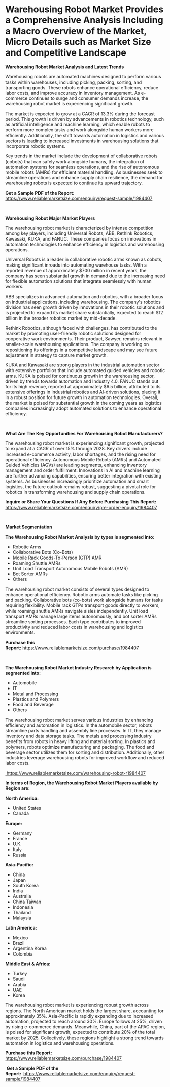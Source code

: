 <p><h1>Warehousing Robot Market Provides a Comprehensive Analysis Including a Macro Overview of the Market, Micro Details such as Market Size and Competitive Landscape</h1></p><p><strong>Warehousing Robot Market Analysis and Latest Trends</strong></p>
<p><p>Warehousing robots are automated machines designed to perform various tasks within warehouses, including picking, packing, sorting, and transporting goods. These robots enhance operational efficiency, reduce labor costs, and improve accuracy in inventory management. As e-commerce continues to surge and consumer demands increase, the warehousing robot market is experiencing significant growth.</p><p>The market is expected to grow at a CAGR of 13.3% during the forecast period. This growth is driven by advancements in robotics technology, such as artificial intelligence and machine learning, which enable robots to perform more complex tasks and work alongside human workers more efficiently. Additionally, the shift towards automation in logistics and various sectors is leading to increased investments in warehousing solutions that incorporate robotic systems.</p><p>Key trends in the market include the development of collaborative robots (cobots) that can safely work alongside humans, the integration of automation systems for seamless operations, and the rise of autonomous mobile robots (AMRs) for efficient material handling. As businesses seek to streamline operations and enhance supply chain resilience, the demand for warehousing robots is expected to continue its upward trajectory.</p></p>
<p><strong>Get a Sample PDF of the Report:&nbsp;</strong> <a href="https://www.reliablemarketsize.com/enquiry/request-sample/1984407?utm_campaign=2475&utm_medium=2&utm_source=Github&utm_content=ia&utm_term=12042025&utm_id=warehousing-robot">https://www.reliablemarketsize.com/enquiry/request-sample/1984407</a></p>
<p>&nbsp;</p>
<p><strong>Warehousing Robot Major Market Players</strong></p>
<p><p>The warehousing robot market is characterized by intense competition among key players, including Universal Robots, ABB, Rethink Robotics, Kawasaki, KUKA, and FANUC. These companies focus on innovations in automation technologies to enhance efficiency in logistics and warehousing operations.</p><p>Universal Robots is a leader in collaborative robotic arms known as cobots, making significant inroads into automating warehouse tasks. With a reported revenue of approximately $700 million in recent years, the company has seen substantial growth in demand due to the increasing need for flexible automation solutions that integrate seamlessly with human workers.</p><p>ABB specializes in advanced automation and robotics, with a broader focus on industrial applications, including warehousing. The company's robotics division has seen growth driven by innovations in their robotic solutions and is projected to expand its market share substantially, expected to reach $12 billion in the broader robotics market by mid-decade.</p><p>Rethink Robotics, although faced with challenges, has contributed to the market by promoting user-friendly robotic solutions designed for cooperative work environments. Their product, Sawyer, remains relevant in smaller-scale warehousing applications. The company is working on repositioning its offerings in a competitive landscape and may see future adjustment in strategy to capture market growth.</p><p>KUKA and Kawasaki are strong players in the industrial automation sector with extensive portfolios that include automated guided vehicles and robotic arms. KUKA is poised for continuous growth in the warehousing sector, driven by trends towards automation and Industry 4.0. FANUC stands out for its high revenue, reported at approximately $6.5 billion, attributed to its extensive offerings in industrial robotics and AI-driven solutions, placing it in a robust position for future growth in automation technologies. Overall, the market is poised for substantial growth in the coming years as logistics companies increasingly adopt automated solutions to enhance operational efficiency.</p></p>
<p>&nbsp;</p>
<p><strong>What Are The Key Opportunities For Warehousing Robot Manufacturers?</strong></p>
<p><p>The warehousing robot market is experiencing significant growth, projected to expand at a CAGR of over 15% through 2028. Key drivers include increased e-commerce activity, labor shortages, and the rising need for operational efficiency. Autonomous Mobile Robots (AMRs) and Automated Guided Vehicles (AGVs) are leading segments, enhancing inventory management and order fulfillment. Innovations in AI and machine learning are further advancing capabilities, ensuring better integration with existing systems. As businesses increasingly prioritize automation and smart logistics, the future outlook remains robust, suggesting a pivotal role for robotics in transforming warehousing and supply chain operations.</p></p>
<p><strong>Inquire or Share Your Questions If Any Before Purchasing This Report:</strong> <a href="https://www.reliablemarketsize.com/enquiry/pre-order-enquiry/1984407?utm_campaign=2475&utm_medium=2&utm_source=Github&utm_content=ia&utm_term=12042025&utm_id=warehousing-robot">https://www.reliablemarketsize.com/enquiry/pre-order-enquiry/1984407</a></p>
<p>&nbsp;</p>
<p><strong>Market Segmentation</strong></p>
<p><strong>The Warehousing Robot Market Analysis by types is segmented into:</strong></p>
<p><ul><li>Robotic Arms</li><li>Collaborative Bots (Co-Bots)</li><li>Mobile Rack Goods-To-Person (GTP) AMR</li><li>Roaming Shuttle AMRs</li><li>Unit Load Transport Autonomous Mobile Robots (AMR)</li><li>Bot Sorter AMRs</li><li>Others</li></ul></p>
<p><p>The warehousing robot market consists of several types designed to enhance operational efficiency. Robotic arms automate tasks like picking and packing. Collaborative bots (co-bots) work alongside humans for tasks requiring flexibility. Mobile rack GTPs transport goods directly to workers, while roaming shuttle AMRs navigate aisles independently. Unit load transport AMRs manage large items autonomously, and bot sorter AMRs streamline sorting processes. Each type contributes to improved productivity and reduced labor costs in warehousing and logistics environments.</p></p>
<p><strong>Purchase this Report:&nbsp;</strong><a href="https://www.reliablemarketsize.com/purchase/1984407?utm_campaign=2475&utm_medium=2&utm_source=Github&utm_content=ia&utm_term=12042025&utm_id=warehousing-robot">https://www.reliablemarketsize.com/purchase/1984407</a></p>
<p>&nbsp;</p>
<p><strong>The Warehousing Robot Market Industry Research by Application is segmented into:</strong></p>
<p><ul><li>Automobile</li><li>IT</li><li>Metal and Processing</li><li>Plastics and Polymers</li><li>Food and Beverage</li><li>Others</li></ul></p>
<p><p>The warehousing robot market serves various industries by enhancing efficiency and automation in logistics. In the automobile sector, robots streamline parts handling and assembly line processes. In IT, they manage inventory and data storage tasks. The metals and processing industry benefits from robots in heavy lifting and material sorting. In plastics and polymers, robots optimize manufacturing and packaging. The food and beverage sector utilizes them for sorting and distribution. Additionally, other industries leverage warehousing robots for improved workflow and reduced labor costs.</p></p>
<p><a href="https://www.reliablemarketsize.com/warehousing-robot-r1984407?utm_campaign=2475&utm_medium=2&utm_source=Github&utm_content=ia&utm_term=12042025&utm_id=warehousing-robot">&nbsp;https://www.reliablemarketsize.com/warehousing-robot-r1984407</a></p>
<p><strong>In terms of Region, the Warehousing Robot Market Players available by Region are:</strong></p>
<p>
    <p> <strong> North America: </strong>
        <ul>
            <li>United States</li>
            <li>Canada</li>
        </ul>
        </p> 
    <p> <strong> Europe: </strong>
        <ul>
            <li>Germany</li>
            <li>France</li>
            <li>U.K.</li>
            <li>Italy</li>
            <li>Russia</li>
        </ul>
        </p> 
    <p> <strong> Asia-Pacific: </strong>
        <ul>
            <li>China</li>
            <li>Japan</li>
            <li>South Korea</li>
            <li>India</li>
            <li>Australia</li>
            <li>China Taiwan</li>
            <li>Indonesia</li>
            <li>Thailand</li>
            <li>Malaysia</li>
        </ul>
        </p> 
    <p> <strong> Latin America: </strong>
        <ul>
            <li>Mexico</li>
            <li>Brazil</li>
            <li>Argentina Korea</li>
            <li>Colombia</li>
        </ul>
        </p> 
    <p> <strong> Middle East & Africa: </strong>
        <ul>
            <li>Turkey</li>
            <li>Saudi</li>
            <li>Arabia</li>
            <li>UAE</li>
            <li>Korea</li>
        </ul>
    </p>
    </p>
<p><p>The warehousing robot market is experiencing robust growth across regions. The North American market holds the largest share, accounting for approximately 35%. Asia-Pacific is rapidly expanding due to increased automation, projected to reach around 30%. Europe follows at 25%, driven by rising e-commerce demands. Meanwhile, China, part of the APAC region, is poised for significant growth, expected to contribute 20% of the total market by 2025. Collectively, these regions highlight a strong trend towards automation in logistics and warehousing operations.</p></p>
<p><strong>Purchase this Report: </strong><a href="https://www.reliablemarketsize.com/purchase/1984407?utm_campaign=2475&utm_medium=2&utm_source=Github&utm_content=ia&utm_term=12042025&utm_id=warehousing-robot">https://www.reliablemarketsize.com/purchase/1984407</a></p>
<p>&nbsp;<strong>Get a Sample PDF of the Report:&nbsp;&nbsp;</strong><a href="https://www.reliablemarketsize.com/enquiry/request-sample/1984407?utm_campaign=2475&utm_medium=2&utm_source=Github&utm_content=ia&utm_term=12042025&utm_id=warehousing-robot">https://www.reliablemarketsize.com/enquiry/request-sample/1984407</a></p>
<p><strong></strong></p>
<p><p></p><p></p><p></p></p>